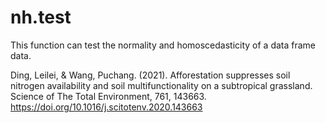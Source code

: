 # nh.test
This function can test the normality and homoscedasticity of a data frame data. 

Ding, Leilei, & Wang, Puchang. (2021). 
Afforestation suppresses soil nitrogen availability and soil multifunctionality on a subtropical grassland. 
Science of The Total Environment, 761, 143663.
https://doi.org/10.1016/j.scitotenv.2020.143663
